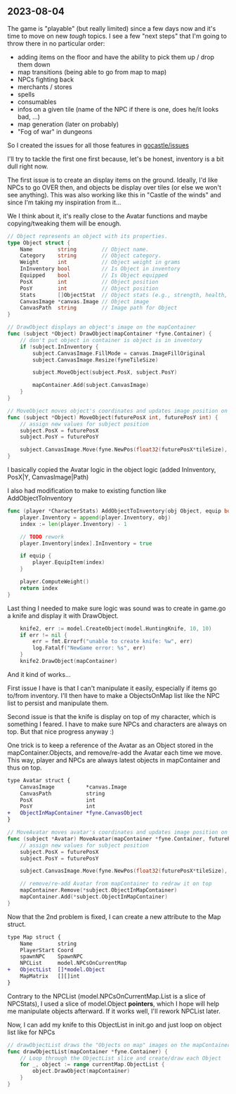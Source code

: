 ## 2023-08-04

The game is "playable" (but really limited) since a few days now and it's time to move on new *tough* topics. I see a few "next steps" that I'm going to throw there in no particular order:
* adding items on the floor and have the ability to pick them up / drop them down
* map transitions (being able to go from map to map)
* NPCs fighting back
* merchants / stores
* spells
* consumables
* infos on a given tile (name of the NPC if there is one, does he/it looks bad, ...)
* map generation (later on probably)
* "Fog of war" in dungeons

So I created the issues for all those features in [gocastle/issues](https://github.com/zwindler/gocastle/issues)

I'll try to tackle the first one first because, let's be honest, inventory is a bit dull right now.

The first issue is to create an display items on the ground. Ideally, I'd like NPCs to go OVER then, and objects be display over tiles (or else we won't see anything). This was also working like this in "Castle of the winds" and since I'm taking my inspiration from it...

We I think about it, it's really close to the Avatar functions and maybe copying/tweaking them will be enough.


```go
// Object represents an object with its properties.
type Object struct {
	Name        string        // Object name.
	Category    string        // Object category.
	Weight      int           // Object weight in grams
	InInventory bool          // Is Object in inventory
	Equipped    bool          // Is Object equipped
	PosX        int           // Object position
	PosY        int           // Object position
	Stats       []ObjectStat  // Object stats (e.g., strength, health, etc.).
	CanvasImage *canvas.Image // Object image
	CanvasPath  string        // Image path for Object
}

// DrawObject displays an object's image on the mapContainer
func (subject *Object) DrawObject(mapContainer *fyne.Container) {
	// don't put object in container is object is in inventory
	if !subject.InInventory {
		subject.CanvasImage.FillMode = canvas.ImageFillOriginal
		subject.CanvasImage.Resize(fyneTileSize)

		subject.MoveObject(subject.PosX, subject.PosY)

		mapContainer.Add(subject.CanvasImage)
	}
}

// MoveObject moves object's coordinates and updates image position on map
func (subject *Object) MoveObject(futurePosX int, futurePosY int) {
	// assign new values for subject position
	subject.PosX = futurePosX
	subject.PosY = futurePosY

	subject.CanvasImage.Move(fyne.NewPos(float32(futurePosX*tileSize), float32(futurePosY*tileSize)))
}
```

I basically copied the Avatar logic in the object logic (added InInventory, PosX|Y, CanvasImage|Path)

I also had modification to make to existing function like AddObjectToInventory

```go
func (player *CharacterStats) AddObjectToInventory(obj Object, equip bool) int {
	player.Inventory = append(player.Inventory, obj)
	index := len(player.Inventory) - 1

	// TODO rework
	player.Inventory[index].InInventory = true

	if equip {
		player.EquipItem(index)
	}

	player.ComputeWeight()
	return index
}
```

Last thing I needed to make sure logic was sound was to create in game.go a knife and display it with DrawObject. 

```go
	knife2, err := model.CreateObject(model.HuntingKnife, 10, 10)
	if err != nil {
		err = fmt.Errorf("unable to create knife: %w", err)
		log.Fatalf("NewGame error: %s", err)
	}
	knife2.DrawObject(mapContainer)
```

And it kind of works...

First issue I have is that I can't manipulate it easily, especially if items go to/from inventory. I'll then have to make a ObjectsOnMap list like the NPC list to persist and manipulate them.

Second issue is that the knife is display on top of my character, which is something I feared. I have to make sure NPCs and characters are always on top. But that nice progress anyway :\)

One trick is to keep a reference of the Avatar as an Object stored in the mapContainer.Objects, and remove/re-add the Avatar each time we move. This way, player and NPCs are always latest objects in mapContainer and thus on top.

```diff
type Avatar struct {
	CanvasImage          *canvas.Image
	CanvasPath           string
	PosX                 int
	PosY                 int
+ 	ObjectInMapContainer *fyne.CanvasObject
}
```

```go
// MoveAvatar moves avatar's coordinates and updates image position on map
func (subject *Avatar) MoveAvatar(mapContainer *fyne.Container, futurePosX, futurePosY int) {
	// assign new values for subject position
	subject.PosX = futurePosX
	subject.PosY = futurePosY

	subject.CanvasImage.Move(fyne.NewPos(float32(futurePosX*tileSize), float32(futurePosY*tileSize)))

	// remove/re-add Avatar from mapContainer to redraw it on top
	mapContainer.Remove(*subject.ObjectInMapContainer)
	mapContainer.Add(*subject.ObjectInMapContainer)
}
```

Now that the 2nd problem is fixed, I can create a new attribute to the Map struct.

```diff
type Map struct {
	Name        string
	PlayerStart Coord
	spawnNPC    SpawnNPC
	NPCList     model.NPCsOnCurrentMap
+	ObjectList  []*model.Object
	MapMatrix   [][]int
}
```

Contrary to the NPCList (model.NPCsOnCurrentMap.List is a slice of NPCStats), I used a slice of model.Object **pointers**, which I hope will help me manipulate objects afterward. If it works well, I'll rework NPCList later.

Now, I can add my knife to this ObjectList in init.go and just loop on object list like for NPCs

```go
// drawObjectList draws the "Objects on map" images on the mapContainer
func drawObjectList(mapContainer *fyne.Container) {
	// Loop through the ObjectList slice and create/draw each Object
	for _, object := range currentMap.ObjectList {
		object.DrawObject(mapContainer)
	}
}
```